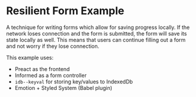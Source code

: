 # Resilient Form Example

A technique for writing forms which allow for saving progress
locally. If the network loses connection and the form is
submitted, the form will save its state locally as well. This
means that users can continue filling out a form and not worry
if they lose connection.

This example uses:

* Preact as the frontend
* Informed as a form controller
* `idb--keyval` for storing key/values to IndexedDb
* Emotion + Styled System (Babel plugin)

